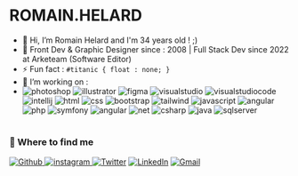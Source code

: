 # ROMAIN.HELARD

- 👋 Hi, I’m Romain Helard and I'm 34 years old ! ;)
- 👀 Front Dev & Graphic Designer since : 2008 | Full Stack Dev since 2022 at Arketeam (Software Editor)
- ⚡ Fun fact :  `#titanic { float : none; }` 
- 🌱 I’m working on :
- <img alt="photoshop" src="https://img.shields.io/badge/adobe%20photoshop-%2331A8FF.svg?style=for-the-badge&logo=adobe%20photoshop&logoColor=white" /> <img alt="illustrator" src="https://img.shields.io/badge/adobe%20illustrator-%23FF9A00.svg?style=for-the-badge&logo=adobe%20illustrator&logoColor=white" /> <img alt="figma" src="https://img.shields.io/badge/figma-%23F24E1E.svg?style=for-the-badge&logo=figma&logoColor=white" /> <img alt="visualstudio" src="https://img.shields.io/badge/Visual%20Studio-5C2D91.svg?style=for-the-badge&logo=visual-studio&logoColor=white" /> <img alt="visualstudiocode" src="https://img.shields.io/badge/Visual%20Studio%20Code-0078d7.svg?style=for-the-badge&logo=visual-studio-code&logoColor=white" /> <img alt="intellij" src="https://img.shields.io/badge/IntelliJIDEA-000000.svg?style=for-the-badge&logo=intellij-idea&logoColor=white" /> <img alt="html" src="https://img.shields.io/badge/html5-%23E34F26.svg?style=for-the-badge&logo=html5&logoColor=white" /> <img alt="css" src="https://img.shields.io/badge/css3-%231572B6.svg?style=for-the-badge&logo=css3&logoColor=white" /> <img alt="bootstrap" src="https://img.shields.io/badge/bootstrap-%23563D7C.svg?style=for-the-badge&logo=bootstrap&logoColor=white" /> <img alt="tailwind" src="https://img.shields.io/badge/tailwindcss-%2338B2AC.svg?style=for-the-badge&logo=tailwind-css&logoColor=white" /> <img alt="javascript" src="https://img.shields.io/badge/javascript-%23323330.svg?style=for-the-badge&logo=javascript&logoColor=%23F7DF1E" /> <img alt="angular" src="https://img.shields.io/badge/typescript-%23007ACC.svg?style=for-the-badge&logo=typescript&logoColor=white" /> <img alt="php" src="https://img.shields.io/badge/php-%23777BB4.svg?style=for-the-badge&logo=php&logoColor=white" /> <img alt="symfony" src="https://img.shields.io/badge/symfony-%23000000.svg?style=for-the-badge&logo=symfony&logoColor=white" /> <img alt="angular" src="https://img.shields.io/badge/angular-%23DD0031.svg?style=for-the-badge&logo=angular&logoColor=white" /> <img alt="net" src="https://img.shields.io/badge/.NET-5C2D91?style=for-the-badge&logo=.net&logoColor=white" /> <img alt="csharp" src="https://img.shields.io/badge/c%23-%23239120.svg?style=for-the-badge&logo=c-sharp&logoColor=white" /> <img alt="java" src="https://img.shields.io/badge/java-%23ED8B00.svg?style=for-the-badge&logo=java&logoColor=white" /> <img alt="sqlserver" src="https://img.shields.io/badge/Microsoft%20SQL%20Sever-CC2927?style=for-the-badge&logo=microsoft%20sql%20server&logoColor=white" />

#
<h3>🔭 Where to find me</h3>
<p><a href="https://github.com/romainhelard" target="_blank"><img alt="Github" src="https://img.shields.io/badge/GitHub-%2312100E.svg?&style=for-the-badge&logo=Github&logoColor=white" /> <a href="https://instagram.com/romainjocelyn" target="_blank">
<img src=https://img.shields.io/badge/instagram-%23000000.svg?&style=for-the-badge&logo=instagram&logoColor=white alt=instagram style="margin-bottom: 5px;" />
</a> </a> <a href="https://twitter.com/romainjocelyn" target="_blank"><img alt="Twitter" src="https://img.shields.io/badge/twitter-%231DA1F2.svg?&style=for-the-badge&logo=twitter&logoColor=white" /></a> <a href="https://www.linkedin.com/in/romainhelard/" target="_blank"><img alt="LinkedIn" src="https://img.shields.io/badge/linkedin-%230077B5.svg?&style=for-the-badge&logo=linkedin&logoColor=white" /></a> <a href="mailto:romainhelard@gmail.com" target="_blank"><img alt="Gmail" src="https://img.shields.io/badge/Gmail-D14836?style=for-the-badge&logo=gmail&logoColor=white" /></a>
</p>
